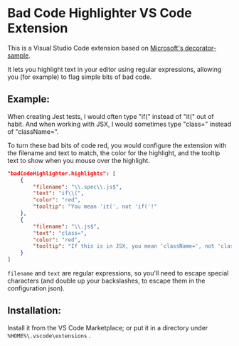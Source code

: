 # Bad Code Highlighter VS Code Extension

This is a Visual Studio Code extension based on [Microsoft's decorator-sample](https://github.com/Microsoft/vscode-extension-samples/).

It lets you highlight text in your editor using regular expressions, allowing you (for example) to flag simple bits of bad code.

## Example:

When creating Jest tests, I would often type "if(" instead of "it(" out of habit. And when working with JSX, I would sometimes type "class=" instead of "className=".

To turn these bad bits of code red, you would configure the extension with the filename and text to match, the color for the highlight, and the tooltip text to show when you mouse over the highlight.

```json
"badCodeHighlighter.highlights": [
    {
        "filename": "\\.spec\\.js$",
        "text": "if\\(",
        "color": "red",
        "tooltip": "You mean 'it(', not 'if('!"
    },
    {
        "filename": "\\.js$",
        "text": "class=",
        "color": "red",
        "tooltip": "If this is in JSX, you mean 'className=', not 'class='!"
    }
]
```

`filename` and `text` are regular expressions, so you'll need to escape special characters (and double up your backslashes, to escape them in the configuration json).

## Installation:

Install it from the VS Code Marketplace; or put it in a directory under `%HOME%\.vscode\extensions` .
